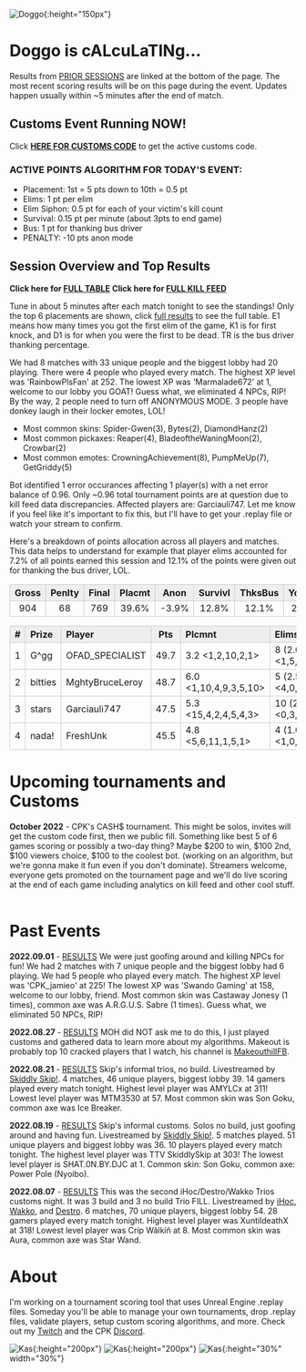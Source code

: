 <meta http-equiv="refresh" content="30">

<style>
      .tableFixHead {
        overflow-y: auto;
        height: 195px;
      }
      .tableFixHead thead th {
        position: sticky;
        top: 0;
      }
      table {
        border-collapse: collapse;
        width: 100%;
      }
      th,
      td {
        padding: 2px 2x;
        border: 1px solid #ccc;
      }
      th {
        background: #eee;
      }
</style>

<script>
    var countUpdDate = new Date("Oct 23, 2022 17:26:01").getTime(); // Set the date we're counting down to
    var x = setInterval(function () {
        var timeNow = new Date().getTime(); // Get today's date and time
        var distance = timeNow - countUpdDate; // Find the distance between now and the count down date
        var days = Math.floor(distance / (1000 * 60 * 60 * 24));
        var hours = Math.floor((distance % (1000 * 60 * 60 * 24)) / (1000 * 60 * 60));
        var minutes = Math.floor((distance % (1000 * 60 * 60)) / (1000 * 60));
        var seconds = Math.floor((distance % (1000 * 60)) / 1000);
        var minutesString = minutes.toString();
        var secondsString = seconds.toString();
        if (minutesString.length < 2) {
            minutesString = "0" + minutesString;
        }
        if (secondsString.length < 2) {
            secondsString = "0" + secondsString;
        }
        document.getElementById("countUpTimer").innerHTML = minutesString + ":" + secondsString + " since updt"; // Display the result in the element with id="demo"
        // If the count down is finished, write some text
        if (distance < 0) {
            clearInterval(x);
            document.getElementById("countUpTimer").innerHTML = "EXPIRED";
        }
    }, 1000); // Update the count down every 1000 milliseconds
</script>


<strong><span id="countUpTimer" style="color:red;background-color:white;font-size:add_size"></span></strong>

![Doggo](/images/dogs/chalkboardDog1.png){:height="150px"}
# Doggo is cALcuLaTINg...
Results from [PRIOR SESSIONS](#past-events) are linked at the bottom of the page. The most recent scoring results will be on this page during the event. Updates happen usually within ~5 minutes after the end of match.

## Customs Event Running NOW!
Click <strong>[HERE FOR CUSTOMS CODE](/customsloadin)</strong> to get the active customs code.

### ACTIVE POINTS ALGORITHM FOR TODAY'S EVENT:
- Placement: 1st = 5 pts down to 10th = 0.5 pt
- Elims: 1 pt per elim
- Elim Siphon: 0.5 pt for each of your victim's kill count
- Survival: 0.15 pt per minute (about 3pts to end game)
- Bus: 1 pt for thanking bus driver
- PENALTY: -10 pts anon mode

## Session Overview and Top Results
**Click here for [FULL TABLE](https://www.kaso.gg/fullresults)**
**Click here for [FULL KILL FEED](https://www.kaso.gg/killfeed)**<br>

Tune in about 5 minutes after each match tonight to see the standings! Only the top 6 placements are shown, click [full results](https://www.kaso.gg/fullresults) to see the full table. E1 means how many times you got the first elim of the game, K1 is for first knock, and D1 is for when you were the first to be dead. TR is the bus driver thanking percentage.

We had 8 matches with 33 unique people and the biggest lobby had 20 playing. There were 4 people who played every match. The highest XP level was 'RainbowPlsFan' at 252. The lowest XP was 'Marmalade672' at 1, welcome to our lobby you GOAT! Guess what, we eliminated 4 NPCs, RIP! By the way, 2 people need to turn off ANONYMOUS MODE. 3 people have donkey laugh in their locker emotes, LOL!

* Most common skins: Spider-Gwen(3), Bytes(2), DiamondHanz(2)<br>
* Most common pickaxes: Reaper(4), BladeoftheWaningMoon(2), Crowbar(2)<br>
* Most common emotes: CrowningAchievement(8), PumpMeUp(7), GetGriddy(5)<br>

Bot identified 1 error occurances affecting 1 player(s) with a net error balance of 0.96. Only ~0.96 total tournament points are at question due to kill feed data discrepancies. Affected players are: Garciauli747. Let me know if you feel like it's important to fix this, but I'll have to get your .replay file or watch your stream to confirm.

Here's a breakdown of points allocation across all players and matches. This data helps to understand for example that player elims accounted for 7.2% of all points earned this session and 12.1% of the points were given out for thanking the bus driver, LOL.

| Gross  | Penlty | Final  | Placmt | Anon   | Survivl  | ThksBus | YouDed | Elims  | Siphon | NPC    |
| :----: | :----: | :----: | :----: | :----: | :----:   | :----:  | :----: | :----: | :----: | :----: |
|904|68|769|39.6%|-3.9%|12.8%|12.1%|23.4%|7.2%|8.3%|0.6%|


| #      | Prize | Player | Pts    | Plcmnt | Elims | NPCs   | E1     | D1     | K1     | TR     | Lvl    | Skin   | Axe    |
| :----: | :---  | :---   | :----: | :---   | :---  | :----: | :----: | :----: | :----: | :----: | :----: | :----: | :----: |
|1|G^gg|OFAD_SPECIALIST|49.7|3.2 <1,2,10,2,1>|8 (2.0) <1,5,0,1,1>|0|0|0|0|80%|87|![](https://media.fortniteapi.io/images/3342d8f2545e8a2fccfa64b389169d92/transparent.png){:height="35px"}|![](https://media.fortniteapi.io/images/65e15ffba968b03d600a5411704876e4/transparent.png){:height="35px"}|
|2|bitties|MghtyBruceLeroy|48.7|6.0 <1,10,4,9,3,5,10>|5 (2.5) <4,0,0,0,1,0,0>|0|0|0|0|100%|107|![](https://media.fortniteapi.io/images/d41a043620a840291e2bb2f754dcfb7b/transparent.png){:height="35px"}|![](https://media.fortniteapi.io/images/375116215fc92197289b5268aea0948b/transparent.png){:height="35px"}|
|3|stars|Garciauli747|47.5|5.3 <15,4,2,4,5,4,3>|10 (2.5) <0,3,0,1,0,2,4>|1|0|1|0|86%|163|![](https://media.fortniteapi.io/images/eed1dc1709f78c998adf0df066086eed/transparent.png){:height="35px"}|![](https://media.fortniteapi.io/images/991fc44-6a80944-025a92e-c0c37bd/transparent.png){:height="35px"}|
|4|nada!|FreshUnk|45.5|4.8 <5,6,11,1,5,1>|4 (1.0) <1,0,0,1,1,1>|0|0|1|1|50%|59|![](https://media.fortniteapi.io/images/164b6aad9ac6e84a008d8cb75a03709e/transparent.png){:height="35px"}|![](https://media.fortniteapi.io/images/95b9eb8934ad6ae52af0e9ab075207e6/transparent.png){:height="35px"}|



# Upcoming tournaments and Customs
**October 2022** - CPK's CASH$ tournament. This might be solos, invites will get the custom code first, then we public fill. Something like best 5 of 6 games scoring or possibly a two-day thing? Maybe $200 to win, $100 2nd, $100 viewers choice, $100 to the coolest bot. (working on an algorithm, but we're gonna make it fun even if you don't dominate). Streamers welcome, everyone gets promoted on the tournament page and we'll do live scoring at the end of each game including analytics on kill feed and other cool stuff.
<br/>
<br/>

# Past Events

**2022.09.01** - [RESULTS](https://www.kaso.gg/2022_09_01_NPChunt) We were just goofing around and killing NPCs for fun! We had 2 matches with 7 unique people and the biggest lobby had 6 playing. We had 5 people who played every match. The highest XP level was 'CPK_jamieo' at 225! The lowest XP was 'Swando Gaming' at 158, welcome to our lobby, friend. Most common skin was Castaway Jonesy (1 times), common axe was A.R.G.U.S. Sabre (1 times). Guess what, we eliminated 50 NPCs, RIP!

**2022.08.27** - [RESULTS](https://www.kaso.gg/2022_08_27_MOH) MOH did NOT ask me to do this, I just played customs and gathered data to learn more about my algorithms. Makeout is probably top 10 cracked players that I watch, his channel is [MakeouthillFB](https://www.twitch.tv/makeouthillfb).

**2022.08.21** - [RESULTS](https://www.kaso.gg/2022_08_21_SkipTrios) Skip's informal trios, no build. Livestreamed by [Skiddly Skip!](https://www.facebook.com/skiddlyskip). 4 matches, 46 unique players, biggest lobby 39. 14 gamers played every match tonight. Highest level player was AMYLCx at 311! Lowest level player was MTM3530 at 57. Most common skin was Son Goku, common axe was Ice Breaker.

**2022.08.19** - [RESULTS](https://www.kaso.gg/2022_08_19_SkipSolos) Skip's informal customs. Solos no build, just goofing around and having fun. Livestreamed by [Skiddly Skip!](https://www.facebook.com/skiddlyskip). 5 matches played. 51 unique players and biggest lobby was 36. 10 players played every match tonight. The highest level player was TTV SkiddlySkip at 303! The lowest level player is SHAT.0N.BY.DJC at 1. Common skin: Son Goku, common axe: Power Pole (Nyoibo).

**2022.08.07** - [RESULTS](2022_08_07_iHoc-Wakko-Destro_Trios) This was the second iHoc/Destro/Wakko Trios customs night. It was 3 build and 3 no build Trio FILL. Livestreamed by [iHoc](https://www.facebook.com/ihocnationfb), [Wakko](https://www.twitch.tv/darthwakko_thf), and [Destro](https://www.facebook.com/DestroGamingFB). 6 matches, 70 unique players, biggest lobby 54. 28 gamers played every match tonight. Highest level player was XuntildeathX at 318! Lowest level player was Críp Wãlkíñ at 8. Most common skin was Aura, common axe was Star Wand.
<br>

# About
I'm working on a tournament scoring tool that uses Unreal Engine .replay files. Someday you'll be able to manage your own tournaments, drop .replay files, validate players, setup custom scoring algorithms, and more. Check out my [Twitch](https://www.twitch.tv/cpk_kaso) and the CPK [Discord](https://www.twitch.tv/cpk_jamieo).

![Kas](/images/dogs/gamingDog1.png){:height="200px"}
![Kas](/images/dogs/gamingDog2.png){:height="200px"}
![Kas](/images/kas.JPG){:height="30%" width="30%"}

<!---
use double space at end of a line to make a carriage return on the resulting page
![Kas](/images/kas.JPG){:height="20%" width="20%"}
![Kas](/images/gamingDog1.JPG){:height="200px"}
-->

<!--CREATED BY CODE-->
<!--9/13/2022 9:40:28 PM-->
